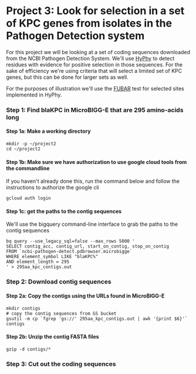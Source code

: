 Project 3: Look for selection in a set of KPC genes from isolates in the Pathogen Detection system
=====================================================================================================

For this project we will be looking at a set of coding sequences downloaded from the NCBI Pathogen Detection System. We'll use [HyPhy](http://www.hyphy.org/) to detect residues with evidence for positive selection in those sequences. For the sake of efficiency we're using criteria that will select a limited set of KPC genes, but this can be done for larger sets as well.

For the purposes of illustration we'll use the [FUBAR](https://pubmed.ncbi.nlm.nih.gov/23420840/) test for selected sites implemented in HyPhy.

### Step 1: Find blaKPC in MicroBIGG-E that are 295 amino-acids long

#### Step 1a: Make a working directory

```
mkdir -p ~/project2
cd ~/project2
```

#### Step 1b: Make sure we have authorization to use google cloud tools from the commandline

If you haven't already done this, run the command below and follow the instructions to authorize the google cli
```
gcloud auth login
```

#### Step 1c: get the paths to the contig sequences

We'll use the bigquery command-line interface to grab the paths to the contig sequences

```
bq query --use_legacy_sql=false --max_rows 5000 '
SELECT contig_acc, contig_url, start_on_contig, stop_on_contig
FROM `ncbi-pathogen-detect.pdbrowser.microbigge`
WHERE element_symbol LIKE "blaKPC%"
AND element_length = 295
' > 295aa_kpc_contigs.out
```

### Step 2: Download contig sequences

#### Step 2a: Copy the contigs using the URLs found in MicroBIGG-E
```
mkdir contigs
# copy the contig sequences from GS bucket
gsutil -m cp `fgrep 'gs://' 295aa_kpc_contigs.out | awk '{print $6}'` contigs
```

#### Step 2b: Unzip the contig FASTA files
```
gzip -d contigs/*
```

### Step 3: Cut out the coding sequences
